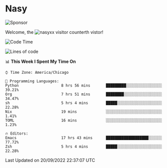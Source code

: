 # Nasy

<!--
<p align="center">
<img height="200" src="https://github-readme-stats.vercel.app/api?username=nasyxx&count_private=true&show_icons=true&theme=dracula&include_all_commits=true"/>
<img height="200" src="https://github-readme-stats.vercel.app/api/top-langs/?username=nasyxx&theme=dracula&hide=html,jupyter+notebook&count_private=true&show_icons=true"/>
</p>

  
----------------
-->

![Sponsor](https://img.shields.io/static/v1.svg?label=Sponsor&message=%E2%9D%A4&logo=GitHub&style=flat&color=pink)
 
Welcome, the ![nasyxx visitor counter](https://count.getloli.com/get/@nasyxx?theme=rule34)th vistor!
 
<!--START_SECTION:waka-->
![Code Time](http://img.shields.io/badge/Code%20Time-2%2C651%20hrs%2021%20mins-blue)

![Lines of code](https://img.shields.io/badge/From%20Hello%20World%20I%27ve%20Written-5%20Million%20lines%20of%20code-blue)

📊 **This Week I Spent My Time On** 

```text
⌚︎ Time Zone: America/Chicago

💬 Programming Languages: 
Python                   8 hrs 56 mins       █████████░░░░░░░░░░░░░░░░   39.21% 
Org                      7 hrs 51 mins       ████████░░░░░░░░░░░░░░░░░   34.47% 
sh                       5 hrs 4 mins        █████░░░░░░░░░░░░░░░░░░░░   22.28% 
Nix                      19 mins             ░░░░░░░░░░░░░░░░░░░░░░░░░   1.41% 
TOML                     16 mins             ░░░░░░░░░░░░░░░░░░░░░░░░░   1.23%

🔥 Editors: 
Emacs                    17 hrs 43 mins      ███████████████████░░░░░░   77.72% 
Zsh                      5 hrs 4 mins        █████░░░░░░░░░░░░░░░░░░░░   22.28%

```


 Last Updated on 20/09/2022 22:37:07 UTC
<!--END_SECTION:waka-->

<!-- ![visitors](https://visitor-badge.laobi.icu/badge?page_id=nasyxx.nasyxx) -->
